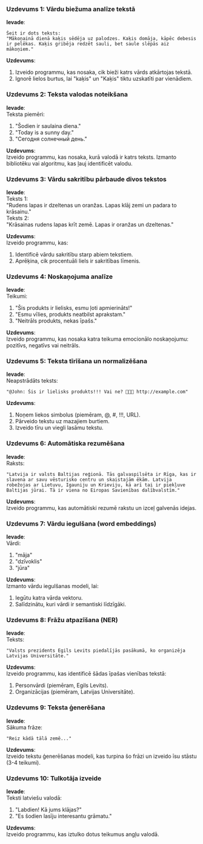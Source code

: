 ### **Uzdevums 1: Vārdu biežuma analīze tekstā**
**Ievade**:  
```
Šeit ir dots teksts:  
"Mākoņainā dienā kaķis sēdēja uz palodzes. Kaķis domāja, kāpēc debesis ir pelēkas. Kaķis gribēja redzēt sauli, bet saule slēpās aiz mākoņiem."
```

**Uzdevums**:  
1. Izveido programmu, kas nosaka, cik bieži katrs vārds atkārtojas tekstā.  
2. Ignorē lielos burtus, lai "kaķis" un "Kaķis" tiktu uzskatīti par vienādiem.

### **Uzdevums 2: Teksta valodas noteikšana**
**Ievade**:  
Teksta piemēri:  
1. "Šodien ir saulaina diena."  
2. "Today is a sunny day."  
3. "Сегодня солнечный день."

**Uzdevums**:  
Izveido programmu, kas nosaka, kurā valodā ir katrs teksts. Izmanto bibliotēku vai algoritmu, kas ļauj identificēt valodu.

### **Uzdevums 3: Vārdu sakritību pārbaude divos tekstos**
**Ievade**:  
Teksts 1:  
"Rudens lapas ir dzeltenas un oranžas. Lapas klāj zemi un padara to krāsainu."  
Teksts 2:  
"Krāsainas rudens lapas krīt zemē. Lapas ir oranžas un dzeltenas."

**Uzdevums**:  
Izveido programmu, kas:  
1. Identificē vārdu sakritību starp abiem tekstiem.  
2. Aprēķina, cik procentuāli liels ir sakritības līmenis.

### **Uzdevums 4: Noskaņojuma analīze**
**Ievade**:  
Teikumi:  
1. "Šis produkts ir lielisks, esmu ļoti apmierināts!"  
2. "Esmu vīlies, produkts neatbilst aprakstam."  
3. "Neitrāls produkts, nekas īpašs."

**Uzdevums**:  
Izveido programmu, kas nosaka katra teikuma emocionālo noskaņojumu: pozitīvs, negatīvs vai neitrāls.

### **Uzdevums 5: Teksta tīrīšana un normalizēšana**
**Ievade**:  
Neapstrādāts teksts:  
```
"@John: Šis ir lielisks produkts!!! Vai ne? 👏👏👏 http://example.com"
```

**Uzdevums**:  
1. Noņem liekos simbolus (piemēram, @, #, !!!, URL).  
2. Pārveido tekstu uz mazajiem burtiem.  
3. Izveido tīru un viegli lasāmu tekstu.

### **Uzdevums 6: Automātiska rezumēšana**
**Ievade**:  
Raksts:  
```
"Latvija ir valsts Baltijas reģionā. Tās galvaspilsēta ir Rīga, kas ir slavena ar savu vēsturisko centru un skaistajām ēkām. Latvija robežojas ar Lietuvu, Igauniju un Krieviju, kā arī tai ir piekļuve Baltijas jūrai. Tā ir viena no Eiropas Savienības dalībvalstīm."
```

**Uzdevums**:  
Izveido programmu, kas automātiski rezumē rakstu un izceļ galvenās idejas.

### **Uzdevums 7: Vārdu iegulšana (word embeddings)**
**Ievade**:  
Vārdi:  
1. "māja"  
2. "dzīvoklis"  
3. "jūra"

**Uzdevums**:  
Izmanto vārdu iegulšanas modeli, lai:  
1. Iegūtu katra vārda vektoru.  
2. Salīdzinātu, kuri vārdi ir semantiski līdzīgāki.


### **Uzdevums 8: Frāžu atpazīšana (NER)**
**Ievade**:  
Teksts:  
```
"Valsts prezidents Egils Levits piedalījās pasākumā, ko organizēja Latvijas Universitāte."
```

**Uzdevums**:  
Izveido programmu, kas identificē šādas īpašas vienības tekstā:  
1. Personvārdi (piemēram, Egils Levits).  
2. Organizācijas (piemēram, Latvijas Universitāte).

### **Uzdevums 9: Teksta ģenerēšana**
**Ievade**:  
Sākuma frāze:  
```
"Reiz kādā tālā zemē..."
```

**Uzdevums**:  
Izveido tekstu ģenerēšanas modeli, kas turpina šo frāzi un izveido īsu stāstu (3-4 teikumi).

### **Uzdevums 10: Tulkotāja izveide**
**Ievade**:  
Teksti latviešu valodā:  
1. "Labdien! Kā jums klājas?"  
2. "Es šodien lasīju interesantu grāmatu."

**Uzdevums**:  
Izveido programmu, kas iztulko dotus teikumus angļu valodā.
